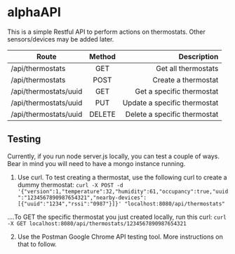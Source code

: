 # alphaAPI

This is a simple Restful API to perform actions on thermostats. Other sensors/devices may be 
added later.

| Route        | Method           | Description  |
| ------------- |:-------------:| -----:|
| /api/thermostats      | GET | Get all thermostats |
| /api/thermostats      | POST      |   Create a thermostat |
| /api/thermostats/uuid | GET      |    Get a specific thermostat |
| /api/thermostats/uuid | PUT      |    Update a specific thermostat |
| /api/thermostats/uuid | DELETE      |    Delete a specific thermostat |

## Testing
Currently, if you run node server.js locally, you can test a couple of ways. Bear in mind you will need to have a mongo instance running.

1. Use curl. To test creating a thermostat, use the following curl to create a dummy thermostat: ````curl -X POST -d '{"version":1,"temperature":32,"humidity":61,"occupancy":true,"uuid":"1234567890987654321","nearby-devices":[{"uuid":"1234","rssi":"0987"}]}' "localhost:8080/api/thermostats"````

....To GET the specific thermostat you just created locally, run this curl: ````curl -X GET localhost:8080/api/thermostats/1234567890987654321````

2. Use the Postman Google Chrome API testing tool. More instructions on that to follow.
